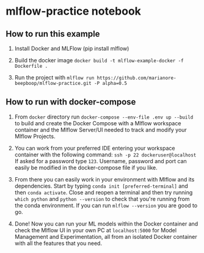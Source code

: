 # mlflow-practice notebook

## How to run this example
1. Install Docker and MLFlow (pip install mlflow)

2. Build the docker image `docker build -t mlflow-example-docker -f Dockerfile .`

3. Run the project with `mlflow run https://github.com/marianore-beepboop/mlflow-practice.git -P alpha=0.5`

## How to run with docker-compose
1. From `docker` directory run `docker-compose --env-file .env up --build` to build and create the Docker Compose with a Mlflow workspace
container and the Mlflow Server/UI needed to track and modify your
Mlflow Projects.

2. You can work from your preferred IDE entering your workspace container with the following command:
`ssh -p 22 dockeruser@localhost`
If asked for a password type `123`.
Username, password and port can easily be modified in the docker-compose file if you like.

3. From there you can easily work in your environment with Mlflow and its dependencies. Start by typing `conda init [preferred-terminal]` and then `conda activate`. Close and reopen a terminal and then try running `which python` and `python --version` to check that you're running from the conda environment. If you can run `mlflow --version` you are good to go.

4. Done! Now you can run your ML models within the Docker container and check the Mlflow UI in your own PC at `localhost:5000` for Model Management and Experimentation, all from an isolated Docker container with all the features that you need.
